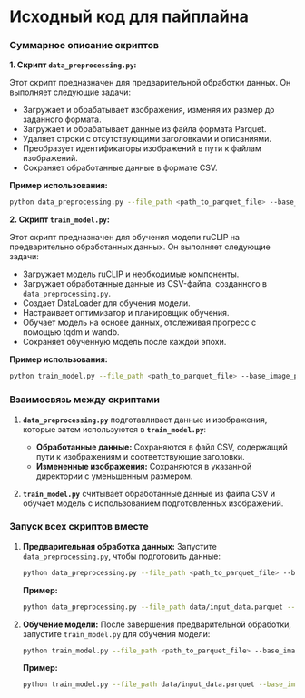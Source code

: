  # Исходный код для пайплайна
### Суммарное описание скриптов

**1. Скрипт `data_preprocessing.py`:**

Этот скрипт предназначен для предварительной обработки данных. Он выполняет следующие задачи:
- Загружает и обрабатывает изображения, изменяя их размер до заданного формата.
- Загружает и обрабатывает данные из файла формата Parquet.
- Удаляет строки с отсутствующими заголовками и описаниями.
- Преобразует идентификаторы изображений в пути к файлам изображений.
- Сохраняет обработанные данные в формате CSV.

**Пример использования:**
```bash
python data_preprocessing.py --file_path <path_to_parquet_file> --base_image_path <path_to_images> --processed_data_path <path_to_save_processed_data> --processed_images_path <path_to_save_resized_images> --default_image_size 384 384
```

**2. Скрипт `train_model.py`:**

Этот скрипт предназначен для обучения модели ruCLIP на предварительно обработанных данных. Он выполняет следующие задачи:
- Загружает модель ruCLIP и необходимые компоненты.
- Загружает обработанные данные из CSV-файла, созданного в `data_preprocessing.py`.
- Создает DataLoader для обучения модели.
- Настраивает оптимизатор и планировщик обучения.
- Обучает модель на основе данных, отслеживая прогресс с помощью tqdm и wandb.
- Сохраняет обученную модель после каждой эпохи.

**Пример использования:**
```bash
python train_model.py --file_path <path_to_parquet_file> --base_image_path <path_to_images> --processed_data_path <path_to_processed_csv> --model_save_path <path_to_save_model> --project_name fine-tuning-ruclip --num_epochs 2 --batch_size 32 --lr 1e-6
```

### Взаимосвязь между скриптами

1. **`data_preprocessing.py`** подготавливает данные и изображения, которые затем используются в **`train_model.py`**:
    - **Обработанные данные:** Сохраняются в файл CSV, содержащий пути к изображениям и соответствующие заголовки.
    - **Измененные изображения:** Сохраняются в указанной директории с уменьшенным размером.

2. **`train_model.py`** считывает обработанные данные из файла CSV и обучает модель с использованием подготовленных изображений.

### Запуск всех скриптов вместе

1. **Предварительная обработка данных:**
   Запустите `data_preprocessing.py`, чтобы подготовить данные:
   ```bash
   python data_preprocessing.py --file_path <path_to_parquet_file> --base_image_path <path_to_images> --processed_data_path <path_to_save_processed_data> --processed_images_path <path_to_save_resized_images> --default_image_size 384 384
   ```
   **Пример:**
   ```bash
   python data_preprocessing.py --file_path data/input_data.parquet --base_image_path images/raw --processed_data_path data/processed --processed_images_path images/processed --default_image_size 384 384
   ```

2. **Обучение модели:**
   После завершения предварительной обработки, запустите `train_model.py` для обучения модели:
   ```bash
   python train_model.py --file_path <path_to_parquet_file> --base_image_path <path_to_images> --processed_data_path <path_to_processed_csv> --model_save_path <path_to_save_model> --project_name fine-tuning-ruclip --num_epochs 2 --batch_size 32 --lr 1e-6
   ```
   **Пример:**
   ```bash
   python train_model.py --file_path data/input_data.parquet --base_image_path images/raw --processed_data_path data/processed/processed_data.csv --model_save_path models --project_name fine-tuning-ruclip --num_epochs 2 --batch_size 32 --lr 1e-6
   ```
